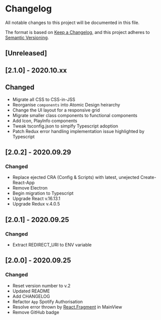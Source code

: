 # Changelog
All notable changes to this project will be documented in this file.

The format is based on [Keep a Changelog](https://keepachangelog.com/en/1.0.0/),
and this project adheres to [Semantic Versioning](https://semver.org/spec/v2.0.0.html).


## [Unreleased]
## [2.1.0] - 2020.10.xx
## Changed
- Migrate all CSS to CSS-in-JSS
- Reorganise `components` into Atomic Design heirarchy
- Change the UI layout for a responsive grid
- Migrate smaller class components to functional components
- Add Icon, PlayInfo components
- Tweak tsconfig.json to simplfy Typescript adoption
- Patch Redux error handling implementation issue highlighted by Typescript


## [2.0.2] - 2020.09.29
### Changed
- Replace ejected CRA (Config & Scripts) with latest, unejected Create-React-App
- Remove Electron
- Begin migration to Typescript
- Upgrade React v.16.13.1
- Upgrade Redux v.4.0.5

## [2.0.1] - 2020.09.25
### Changed
- Extract REDIRECT_URI to ENV variable

## [2.0.0] - 2020.09.25
### Changed
- Reset version number to v.2
- Updated README
- Add CHANGELOG
- Refactor `App` Spotify Authorisation 
- Resolve error thrown by [React.Fragment](https://reactjs.org/blog/2017/11/28/react-v16.2.0-fragment-support.html) in MainView
- Remove GitHub badge

